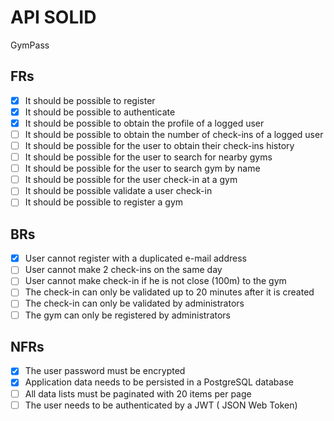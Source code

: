 # API SOLID

GymPass

## FRs

- [x] It should be possible to register
- [x] It should be possible to authenticate
- [x] It should be possible to obtain the profile of a logged user
- [ ] It should be possible to obtain the number of check-ins of a logged user
- [ ] It should be possible for the user to obtain their check-ins  history
- [ ] It should be possible for the user to search for nearby gyms
- [ ] It should be possible for the user to search gym by name
- [ ] It should be possible for the user check-in at a gym
- [ ] It should be possible validate a user check-in
- [ ] It should be possible to register a gym

## BRs

- [x] User cannot register with a duplicated e-mail address
- [ ] User cannot make 2 check-ins on the same day
- [ ] User cannot make check-in if he is not close (100m) to the gym
- [ ] The check-in can only be validated up to 20 minutes after it is created
- [ ] The check-in can only be validated by administrators
- [ ] The gym can only be registered by administrators
  
## NFRs

- [x] The user password must be encrypted
- [x] Application data needs to be persisted in a PostgreSQL database
- [ ] All data lists must be paginated with 20 items per page
- [ ] The user needs to be authenticated by a JWT ( JSON Web Token)